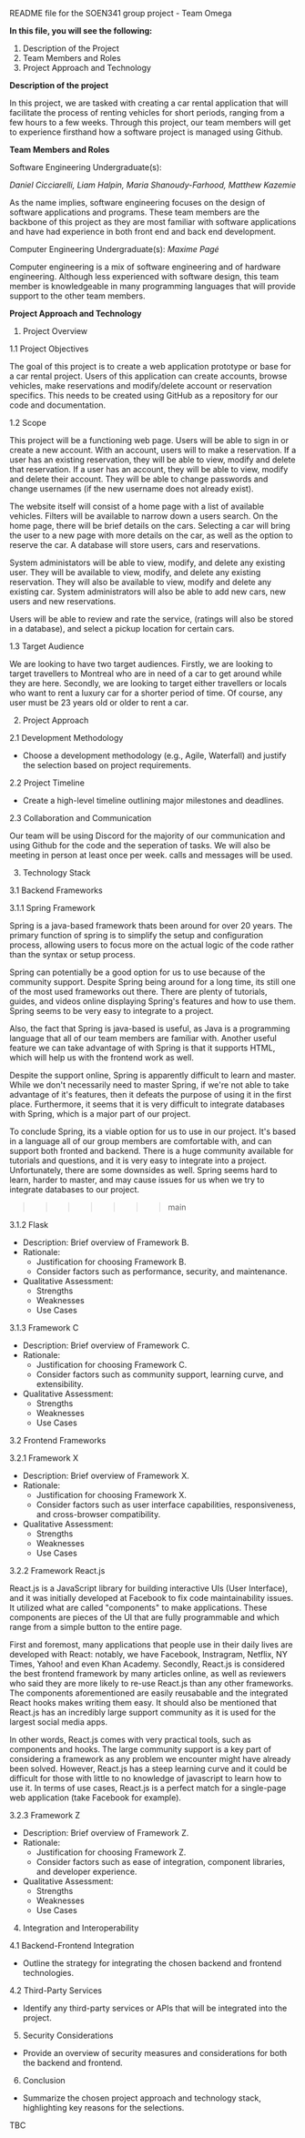 README file for the SOEN341 group project - Team Omega

**In this file, you will see the following:**

1) Description of the Project 
2) Team Members and Roles 
3) Project Approach and Technology


**Description of the project**

In this project, we are tasked with creating a car rental application that will facilitate the process of renting vehicles for short periods, ranging from a few hours to a few weeks. Through this project, our team members will get to experience firsthand how a software project is managed using Github.


**Team Members and Roles**

Software Engineering Undergraduate(s):

_Daniel Cicciarelli,_
_Liam Halpin,_
_Maria Shanoudy-Farhood,_
_Matthew Kazemie_

As the name implies, software engineering focuses on the design of software applications and programs. These team members are the backbone of this project as they are most familiar with software applications and have had experience in both front end and back end development.

Computer Engineering Undergraduate(s):
_Maxime Pagé_

Computer engineering is a mix of software engineering and of hardware engineering. Although less experienced with software design, this team member is knowledgeable in many programming languages that will provide support to the other team members. 


**Project Approach and Technology**

1. Project Overview
 
 1.1 Project Objectives

  The goal of this project is to create a web application prototype or base for a car rental project. Users of this application can create accounts,
  browse vehicles, make reservations and modify/delete account or reservation specifics. This needs to be created using GitHub as a repository for our
  code and documentation.

 
 1.2 Scope

  This project will be a functioning web page. Users will be able to sign in or create a new account. With an account, users will to make a reservation. If 
  a user has an existing reservation, they will be able to view, modify and delete that reservation. If a user has an account, they will be able to view,
  modify and delete their account. They will be able to change passwords and change usernames (if the new username does not already exist).

  The website itself will consist of a home page with a list of available vehicles. Filters will be available to narrow down a users search. On the home
  page, there will be brief details on the cars. Selecting a car will bring the user to a new page with more details on the car, as well as the option to
  reserve the car. A database will store users, cars and reservations.

  System administators will be able to view, modify, and delete any existing user. They will be available to view, modify, and delete any existing
  reservation. They will also be available to view, modify and delete any existing car. System administrators will also be able to add new cars, new users
  and new reservations.

  Users will be able to review and rate the service, (ratings will also be stored in a database), and select a pickup location for certain cars.
 
 1.3 Target Audience
 
  We are looking to have two target audiences. Firstly, we are looking to target travellers to Montreal who are in need of a car to get around while they
  are here. Secondly, we are looking to target either travellers or locals who want to rent a luxury car for a shorter period of time. Of course, any 
  user must be 23 years old or older to rent a car.
 
 2. Project Approach
 
 2.1 Development Methodology
- Choose a development methodology (e.g., Agile, Waterfall) and
justify the selection based on project requirements.
 
 2.2 Project Timeline
- Create a high-level timeline outlining major milestones and
deadlines.
 
 2.3 Collaboration and Communication

 Our team will be using Discord for the majority of our communication and using Github for the code and the seperation of tasks. We will also be meeting in person at least once per week.
 calls and messages will be used.
 
 3. Technology Stack
 
 3.1 Backend Frameworks
 

 3.1.1 Spring Framework
 
 Spring is a java-based framework thats been around for over 20 years. The primary function of spring is to simplify the setup and configuration process,
 allowing users to focus more on the actual logic of the code rather than the syntax or setup process.

 Spring can potentially be a good option for us to use because of the community support. Despite Spring being around for a long time, its still one of the 
 most used frameworks out there. There are plenty of tutorials, guides, and videos online displaying Spring's features and how to use them. Spring seems to 
 be very easy to integrate to a project.
 
 Also, the fact that Spring is java-based is useful, as Java is a programming language that all of our team members are familiar with. Another useful 
 feature we can take advantage of with Spring is that it supports HTML, which will help us with the frontend work as well.

 Despite the support online, Spring is apparently difficult to learn and master. While we don't necessarily need to master Spring, if we're not able to
 take advantage of it's features, then it defeats the purpose of using it in the first place. Furthermore, it seems that it is very difficult to integrate
 databases with Spring, which is a major part of our project.

 To conclude Spring, its a viable option for us to use in our project. It's based in a language all of our group members are comfortable with, and can 
 support both fronted and backend. There is a huge community available for tutorials and questions, and it is very easy to integrate into a project. 
 Unfortunately, there are some downsides as well. Spring seems hard to learn, harder to master, and may cause issues for us when we try to integrate 
 databases to our project.
>>>>>>> main
 
 3.1.2 Flask
- Description: Brief overview of Framework B.
- Rationale:
  - Justification for choosing Framework B.
  - Consider factors such as performance, security, and
maintenance.
- Qualitative Assessment:
  - Strengths
  - Weaknesses
  - Use Cases
 
 3.1.3 Framework C
- Description: Brief overview of Framework C.
- Rationale:
  - Justification for choosing Framework C.
  - Consider factors such as community support, learning
curve, and extensibility.
- Qualitative Assessment:
  - Strengths
  - Weaknesses
  - Use Cases
 
 3.2 Frontend Frameworks
 
 3.2.1 Framework X
- Description: Brief overview of Framework X.
- Rationale:
  - Justification for choosing Framework X.
  - Consider factors such as user interface
capabilities, responsiveness, and cross-browser compatibility.
- Qualitative Assessment:
  - Strengths
  - Weaknesses
  - Use Cases
 
 3.2.2 Framework React.js
 
React.js is a JavaScript library for building interactive UIs (User Interface), and it was initially developed at Facebook to fix code maintainability issues. It utilized what are called "components" to make applications. These components are pieces of the UI that are fully programmable and which range from a simple button to the entire page.

First and foremost, many applications that people use in their daily lives are developed with React: notably, we have Facebook, Instragram, Netflix, NY Times, Yahoo! and even Khan Academy.
Secondly, React.js is considered the best frontend framework by many articles online, as well as reviewers who said they are more likely to re-use React.js than any other frameworks.
The components aforementioned are easily reusabable and the integrated React hooks makes writing them easy.
It should also be mentioned that React.js has an incredibly large support community as it is used for the largest social media apps.
 
In other words, React.js comes with very practical tools, such as components and hooks. The large community support is a key part of considering a framework as any problem we encounter might have already been solved.
However, React.js has a steep learning curve and it could be difficult for those with little to no knowledge of javascript to learn how to use it.
In terms of use cases, React.js is a perfect match for a single-page web application (take Facebook for example).
 
 3.2.3 Framework Z
- Description: Brief overview of Framework Z.
- Rationale:
  - Justification for choosing Framework Z.
  - Consider factors such as ease of integration,
component libraries, and developer experience.
- Qualitative Assessment:
  - Strengths
  - Weaknesses
  - Use Cases
 
 4. Integration and Interoperability
 
 4.1 Backend-Frontend Integration
- Outline the strategy for integrating the chosen backend and
frontend technologies.
 
 4.2 Third-Party Services
- Identify any third-party services or APIs that will be
integrated into the project.
 
 5. Security Considerations
 
- Provide an overview of security measures and considerations for
both the backend and frontend.
 
 6. Conclusion
 
- Summarize the chosen project approach and technology stack,
highlighting key reasons for the selections.


TBC
